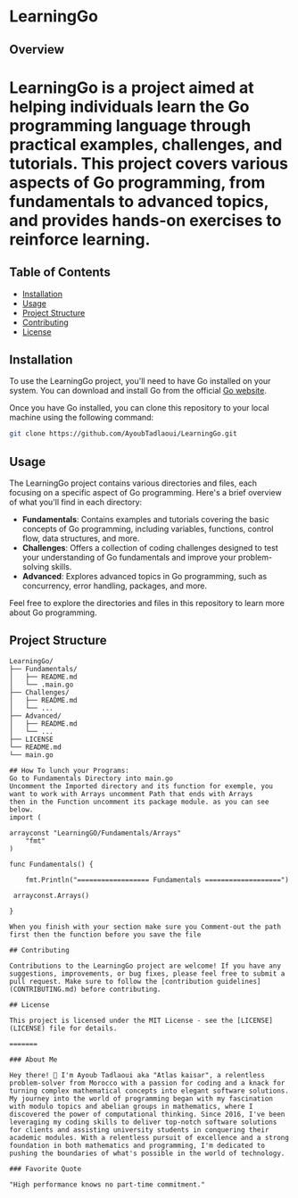 # LearningGo

## Overview

# LearningGo is a project aimed at helping individuals learn the Go programming language through practical examples, challenges, and tutorials. This project covers various aspects of Go programming, from fundamentals to advanced topics, and provides hands-on exercises to reinforce learning.

## Table of Contents

- [Installation](#installation)
- [Usage](#usage)
- [Project Structure](#project-structure)
- [Contributing](#contributing)
- [License](#license)

## Installation

To use the LearningGo project, you'll need to have Go installed on your system. You can download and install Go from the official [Go website](https://golang.org/).

Once you have Go installed, you can clone this repository to your local machine using the following command:

```bash
git clone https://github.com/AyoubTadlaoui/LearningGo.git
```

## Usage

The LearningGo project contains various directories and files, each focusing on a specific aspect of Go programming. Here's a brief overview of what you'll find in each directory:

- **Fundamentals**: Contains examples and tutorials covering the basic concepts of Go programming, including variables, functions, control flow, data structures, and more.
- **Challenges**: Offers a collection of coding challenges designed to test your understanding of Go fundamentals and improve your problem-solving skills.
- **Advanced**: Explores advanced topics in Go programming, such as concurrency, error handling, packages, and more.

Feel free to explore the directories and files in this repository to learn more about Go programming.

## Project Structure

```
LearningGo/
├── Fundamentals/
│   ├── README.md
│   └── .main.go
├── Challenges/
│   ├── README.md
│   └── ...
├── Advanced/
│   ├── README.md
│   └── ...
├── LICENSE
└── README.md
└── main.go

## How To lunch your Programs:
Go to Fundamentals Directory into main.go
Uncomment the Imported directory and its function for exemple, you want to work with Arrays uncomment Path that ends with Arrays
then in the Function uncomment its package module. as you can see below.
import (

arrayconst "LearningGO/Fundamentals/Arrays"
	"fmt"
)

func Fundamentals() {

	fmt.Println("================== Fundamentals ===================")

 arrayconst.Arrays()

}

When you finish with your section make sure you Comment-out the path first then the function before you save the file

## Contributing

Contributions to the LearningGo project are welcome! If you have any suggestions, improvements, or bug fixes, please feel free to submit a pull request. Make sure to follow the [contribution guidelines](CONTRIBUTING.md) before contributing.

## License

This project is licensed under the MIT License - see the [LICENSE](LICENSE) file for details.

=======

### About Me

Hey there! 👋 I'm Ayoub Tadlaoui aka "Atlas kaisar", a relentless problem-solver from Morocco with a passion for coding and a knack for turning complex mathematical concepts into elegant software solutions. My journey into the world of programming began with my fascination with modulo topics and abelian groups in mathematics, where I discovered the power of computational thinking. Since 2016, I've been leveraging my coding skills to deliver top-notch software solutions for clients and assisting university students in conquering their academic modules. With a relentless pursuit of excellence and a strong foundation in both mathematics and programming, I'm dedicated to pushing the boundaries of what's possible in the world of technology.

### Favorite Quote

"High performance knows no part-time commitment."
```
